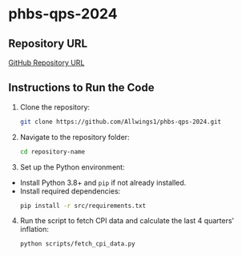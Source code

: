 # phbs-qps-2024

## Repository URL
[GitHub Repository URL](https://github.com/Allwings1/phbs-qps-2024)

## Instructions to Run the Code

1. Clone the repository:
   ```bash
   git clone https://github.com/Allwings1/phbs-qps-2024.git

2. Navigate to the repository folder:
    ```bash
    cd repository-name

3. Set up the Python environment:
- Install Python 3.8+ and `pip` if not already installed.
- Install required dependencies:
    ```bash
    pip install -r src/requirements.txt

4. Run the script to fetch CPI data and calculate the last 4 quarters' inflation:
    ```bash
    python scripts/fetch_cpi_data.py
